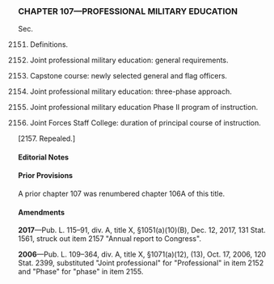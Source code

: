 ### **CHAPTER 107—PROFESSIONAL MILITARY EDUCATION** ###

Sec.

2151. Definitions.

2152. Joint professional military education: general requirements.

2153. Capstone course: newly selected general and flag officers.

2154. Joint professional military education: three-phase approach.

2155. Joint professional military education Phase II program of instruction.

2156. Joint Forces Staff College: duration of principal course of instruction.

[2157. Repealed.]

#### **Editorial Notes** ####

#### Prior Provisions ####

A prior chapter 107 was renumbered chapter 106A of this title.

#### Amendments ####

**2017**—Pub. L. 115–91, div. A, title X, §1051(a)(10)(B), Dec. 12, 2017, 131 Stat. 1561, struck out item 2157 "Annual report to Congress".

**2006**—Pub. L. 109–364, div. A, title X, §1071(a)(12), (13), Oct. 17, 2006, 120 Stat. 2399, substituted "Joint professional" for "Professional" in item 2152 and "Phase" for "phase" in item 2155.